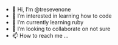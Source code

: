 - 👋 Hi, I’m @tresevenone
- 👀 I’m interested in learning how to code
- 🌱 I’m currently learning ruby
- 💞️ I’m looking to collaborate on not sure
- 📫 How to reach me ...

<!---
tresevenone/tresevenone is a ✨ special ✨ repository because its `README.md` (this file) appears on your GitHub profile.
You can click the Preview link to take a look at your changes.
--->
